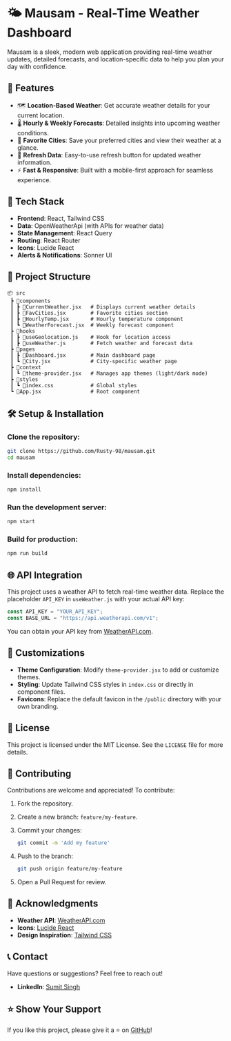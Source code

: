 
# 🌤️ Mausam - Real-Time Weather Dashboard

Mausam is a sleek, modern web application providing real-time weather updates, detailed forecasts, and location-specific data to help you plan your day with confidence.

## 📖 Features

- 🗺️ **Location-Based Weather**: Get accurate weather details for your current location.
- 🌡️ **Hourly & Weekly Forecasts**: Detailed insights into upcoming weather conditions.
- 🌟 **Favorite Cities**: Save your preferred cities and view their weather at a glance.
- 🔄 **Refresh Data**: Easy-to-use refresh button for updated weather information.
- ⚡ **Fast & Responsive**: Built with a mobile-first approach for seamless experience.

## 🚀 Tech Stack

- **Frontend**: React, Tailwind CSS
- **Data**: OpenWeatherApi (with APIs for weather data)
- **State Management**: React Query
- **Routing**: React Router
- **Icons**: Lucide React
- **Alerts & Notifications**: Sonner UI

## 📂 Project Structure

```
📦 src
 ┣ 📂components
 ┃ ┣ 📜CurrentWeather.jsx   # Displays current weather details
 ┃ ┣ 📜FavCities.jsx        # Favorite cities section
 ┃ ┣ 📜HourlyTemp.jsx       # Hourly temperature component
 ┃ ┗ 📜WeatherForecast.jsx  # Weekly forecast component
 ┣ 📂hooks
 ┃ ┣ 📜useGeolocation.js    # Hook for location access
 ┃ ┣ 📜useWeather.js        # Fetch weather and forecast data
 ┣ 📂pages
 ┃ ┣ 📜Dashboard.jsx        # Main dashboard page
 ┃ ┗ 📜City.jsx             # City-specific weather page
 ┣ 📂context
 ┃ ┗ 📜theme-provider.jsx   # Manages app themes (light/dark mode)
 ┣ 📂styles
 ┃ ┗ 📜index.css            # Global styles
 ┗ 📜App.jsx                # Root component
```

## 🛠️ Setup & Installation

### Clone the repository:

```bash
git clone https://github.com/Rusty-98/mausam.git
cd mausam
```

### Install dependencies:

```bash
npm install
```

### Run the development server:

```bash
npm start
```

### Build for production:

```bash
npm run build
```

## 🌐 API Integration

This project uses a weather API to fetch real-time weather data. Replace the placeholder `API_KEY` in `useWeather.js` with your actual API key:

```javascript
const API_KEY = "YOUR_API_KEY";
const BASE_URL = "https://api.weatherapi.com/v1";
```

You can obtain your API key from [WeatherAPI.com](https://www.weatherapi.com).

## 🎨 Customizations

- **Theme Configuration**: Modify `theme-provider.jsx` to add or customize themes.
- **Styling**: Update Tailwind CSS styles in `index.css` or directly in component files.
- **Favicons**: Replace the default favicon in the `/public` directory with your own branding.

## 📜 License

This project is licensed under the MIT License. See the `LICENSE` file for more details.

## 🤝 Contributing

Contributions are welcome and appreciated! To contribute:

1. Fork the repository.
2. Create a new branch: `feature/my-feature`.
3. Commit your changes:

   ```bash
   git commit -m 'Add my feature'
   ```

4. Push to the branch:

   ```bash
   git push origin feature/my-feature
   ```

5. Open a Pull Request for review.

## 🙌 Acknowledgments

- **Weather API**: [WeatherAPI.com](https://www.weatherapi.com)
- **Icons**: [Lucide React](https://lucide.dev)
- **Design Inspiration**: [Tailwind CSS](https://tailwindcss.com)

## 📞 Contact

Have questions or suggestions? Feel free to reach out!
- **LinkedIn**: [Sumit Singh](www.linkedin.com/in/sumit-singh-developer)

## ⭐ Show Your Support

If you like this project, please give it a ⭐ on [GitHub](https://github.com/Rusty-98/mausam)!
